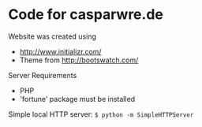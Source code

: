 Code for casparwre.de
============

Website was created using
* http://www.initializr.com/
* Theme from http://bootswatch.com/

Server Requirements
* PHP
* 'fortune' package must be installed

Simple local HTTP server: `$ python -m SimpleHTTPServer`